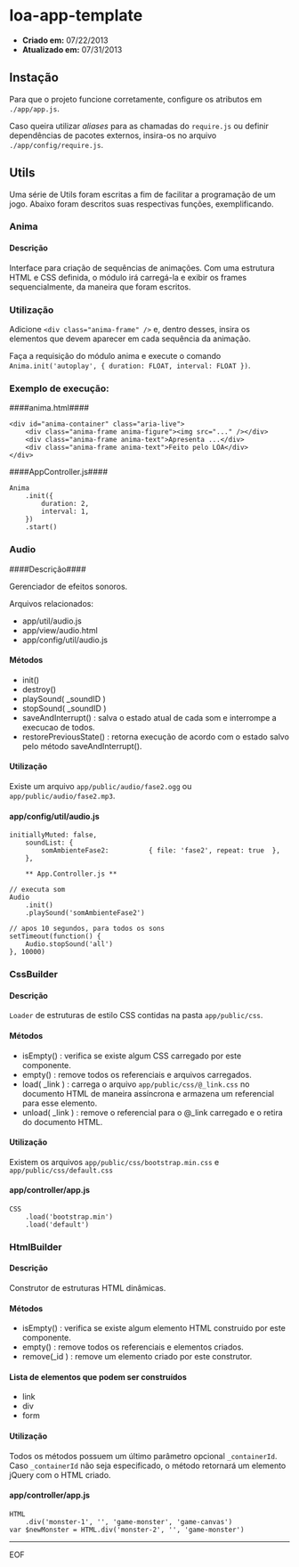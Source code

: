 # loa-app-template #

* **Criado     em:** 07/22/2013
* **Atualizado em:** 07/31/2013

## Instação ##

Para que o projeto funcione corretamente, configure os atributos em `./app/app.js`.

Caso queira utilizar *aliases* para as chamadas do `require.js` ou definir dependências
de pacotes externos, insira-os no arquivo `./app/config/require.js`.

## Utils ##

Uma série de Utils foram escritas a fim de facilitar a programação de um jogo.
Abaixo foram descritos suas respectivas funções, exemplificando.

### Anima ###
    
#### Descrição ####

Interface para criação de sequências de animações. Com uma estrutura HTML e CSS definida,
o módulo irá carregá-la e exibir os frames sequencialmente, da maneira que foram escritos.

### Utilização ###

Adicione `<div class="anima-frame" />` e, dentro desses, insira os elementos que devem
aparecer em cada sequência da animação.

Faça a requisição do módulo anima e execute o comando `Anima.init('autoplay', { duration: FLOAT, interval: FLOAT })`.

### Exemplo de execução: ###

####anima.html####

    <div id="anima-container" class="aria-live">
        <div class="anima-frame anima-figure"><img src="..." /></div>
        <div class="anima-frame anima-text">Apresenta ...</div>
        <div class="anima-frame anima-text">Feito pelo LOA</div>
    </div>

####AppController.js####

    Anima
        .init({
            duration: 2,
            interval: 1,
        })
        .start()

### Audio ###

####Descrição####

Gerenciador de efeitos sonoros.

Arquivos relacionados:
* app/util/audio.js
* app/view/audio.html
* app/config/util/audio.js

#### Métodos ####

* init()
* destroy()
* playSound( _soundID )
* stopSound( _soundID )
* saveAndInterrupt() : salva o estado atual de cada som e interrompe a execucao de todos.
* restorePreviousState() : retorna execução de acordo com o estado salvo pelo método saveAndInterrupt().

#### Utilização ####
    
Existe um arquivo `app/public/audio/fase2.ogg` ou `app/public/audio/fase2.mp3`.

#### app/config/util/audio.js ####

    initiallyMuted: false,
        soundList: {
            somAmbienteFase2:          { file: 'fase2', repeat: true  },
        },

        ** App.Controller.js **

    // executa som
    Audio
        .init()
        .playSound('somAmbienteFase2')

    // apos 10 segundos, para todos os sons
    setTimeout(function() {
        Audio.stopSound('all')
    }, 10000)

### CssBuilder ###

#### Descrição ####

`Loader` de estruturas de estilo CSS contidas na pasta `app/public/css`.

#### Métodos ####

* isEmpty()       : verifica se existe algum CSS carregado por este componente.
* empty()         : remove todos os referenciais e arquivos carregados.
* load( _link )   : carrega o arquivo `app/public/css/@_link.css` no documento HTML de maneira assíncrona e armazena
um referencial para esse elemento.
* unload( _link ) : remove o referencial para o @_link carregado e o retira do documento HTML.

#### Utilização ####

Existem os arquivos `app/public/css/bootstrap.min.css` e `app/public/css/default.css`

#### app/controller/app.js ####

    CSS
        .load('bootstrap.min')
        .load('default')

### HtmlBuilder ###

#### Descrição ####

Construtor de estruturas HTML dinâmicas.

#### Métodos ####

* isEmpty() : verifica se existe algum elemento HTML construido por este componente.
* empty()    : remove todos os referenciais e elementos criados.  
* remove(_id )  : remove um elemento criado por este construtor.

#### Lista de elementos que podem ser construídos ####

* link
* div
* form

#### Utilização ####

Todos os métodos possuem um último parâmetro opcional `_containerId`. Caso `_containerId`
não seja especificado, o método retornará um elemento jQuery com o HTML criado.

#### app/controller/app.js ####

    HTML
        .div('monster-1', '', 'game-monster', 'game-canvas')
    var $newMonster = HTML.div('monster-2', '', 'game-monster')

---
EOF
